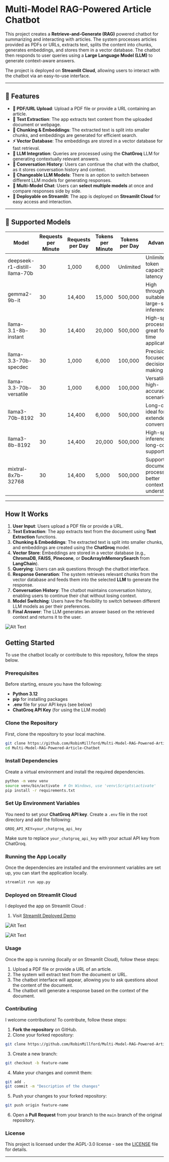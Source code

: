 # Multi-Model RAG-Powered Article Chatbot

This project creates a **Retrieve-and-Generate (RAG)** powered chatbot for summarizing and interacting with articles. The system processes articles provided as PDFs or URLs, extracts text, splits the content into chunks, generates embeddings, and stores them in a vector database. The chatbot then responds to user queries using a **Large Language Model (LLM)** to generate context-aware answers.

The project is deployed on **Streamlit Cloud**, allowing users to interact with the chatbot via an easy-to-use interface.

---

## 📌 **Features**

- **📂 PDF/URL Upload**: Upload a PDF file or provide a URL containing an article.
- **📖 Text Extraction**: The app extracts text content from the uploaded document or webpage.
- **📑 Chunking & Embeddings**: The extracted text is split into smaller chunks, and embeddings are generated for efficient search.
- **⚡ Vector Database**: The embeddings are stored in a vector database for fast retrieval.
- **🧠 LLM Integration**: Queries are processed using the **ChatGroq** LLM for generating contextually relevant answers.
- **💬 Conversation History**: Users can continue the chat with the chatbot, as it stores conversation history and context.
- **🔄 Changeable LLM Models**: There is an option to switch between different LLM models for generating responses.
- **🤖 Multi-Model Chat**: Users can **select multiple models** at once and compare responses side by side.
- **🚀 Deployable on Streamlit**: The app is deployed on **Streamlit Cloud** for easy access and interaction.

---

## 🚀 **Supported Models**

| Model                         | Requests per Minute | Requests per Day | Tokens per Minute | Tokens per Day | Advantages                                                            | Disadvantages                        |
| ----------------------------- | ------------------- | ---------------- | ----------------- | -------------- | --------------------------------------------------------------------- | ------------------------------------ |
| deepseek-r1-distill-llama-70b | 30                  | 1,000            | 6,000             | Unlimited      | Unlimited token capacity, low latency                                 | Limited daily requests               |
| gemma2-9b-it                  | 30                  | 14,400           | 15,000            | 500,000        | High throughput, suitable for large-scale inference                   | Limited versatility                  |
| llama-3.1-8b-instant          | 30                  | 14,400           | 20,000            | 500,000        | High-speed processing, great for real-time applications               | Less accurate for complex reasoning  |
| llama-3.3-70b-specdec         | 30                  | 1,000            | 6,000             | 100,000        | Precision-focused for decision-making                                 | Limited token capacity               |
| llama-3.3-70b-versatile       | 30                  | 1,000            | 6,000             | 100,000        | Versatile for high-accuracy scenarios                                 | Low throughput                       |
| llama3-70b-8192               | 30                  | 14,400           | 6,000             | 500,000        | Long-context, ideal for extended conversations                        | Moderate speed and accuracy          |
| llama3-8b-8192                | 30                  | 14,400           | 20,000            | 500,000        | High-speed inference with long-context support                        | Slightly less accurate for reasoning |
| mixtral-8x7b-32768            | 30                  | 14,400           | 5,000             | 500,000        | Supports long document processing for better contextual understanding | Lower token throughput               |

---

## How It Works

1. **User Input**: Users upload a PDF file or provide a URL.
2. **Text Extraction**: The app extracts text from the document using **Text Extraction** functions.
3. **Chunking & Embeddings**: The extracted text is split into smaller chunks, and embeddings are created using the **ChatGroq** model.
4. **Vector Store**: Embeddings are stored in a vector database (e.g., **ChromaDB**, **FAISS**, **Pinecone**, or **DocArrayInMemorySearch** from **LangChain**).
5. **Querying**: Users can ask questions through the chatbot interface.
6. **Response Generation**: The system retrieves relevant chunks from the vector database and feeds them into the selected **LLM** to generate the response.
7. **Conversation History**: The chatbot maintains conversation history, enabling users to continue their chat without losing context.
8. **Model Switching**: Users have the flexibility to switch between different LLM models as per their preferences.
9. **Final Answer**: The LLM generates an answer based on the retrieved context and returns it to the user.

![Alt Text](https://github.com/RobinMillford/LLM-Based-Text-Summarizer/blob/main/Uml%20Diagram.png)

## Getting Started

To use the chatbot locally or contribute to this repository, follow the steps below.

### Prerequisites

Before starting, ensure you have the following:

- **Python 3.12**
- **pip** for installing packages
- **.env** file for your API keys (see below)
- **ChatGroq API Key** (for using the LLM model)

### Clone the Repository

First, clone the repository to your local machine.

```bash
git clone https://github.com/RobinMillford/Multi-Model-RAG-Powered-Article-Chatbot.git
cd Multi-Model-RAG-Powered-Article-Chatbot
```

### Install Dependencies

Create a virtual environment and install the required dependencies.

```bash
python -m venv venv
source venv/bin/activate  # On Windows, use 'venv\Scripts\activate'
pip install -r requirements.txt
```

### Set Up Environment Variables

You need to set your **ChatGroq API key**. Create a `.env` file in the root directory and add the following:

```
GROQ_API_KEY=your_chatgroq_api_key
```

Make sure to replace `your_chatgroq_api_key` with your actual API key from ChatGroq.

### Running the App Locally

Once the dependencies are installed and the environment variables are set up, you can start the application locally.

```bash
streamlit run app.py
```

### Deployed on Streamlit Cloud

I deployed the app on Streamlit Cloud :

1. Visit [Streamlit Deployed Demo](https://multi-model-rag-powered-article-chatbot.streamlit.app/)

![Alt Text](https://github.com/RobinMillford/LLM-Based-Text-Summarizer/blob/main/Llama3-RAG-Chatbot-1.png)

![Alt Text](https://github.com/RobinMillford/LLM-Based-Text-Summarizer/blob/main/Llama3-RAG-Chatbot-2.png)

### Usage

Once the app is running (locally or on Streamlit Cloud), follow these steps:

1. Upload a PDF file or provide a URL of an article.
2. The system will extract text from the document or URL.
3. The chatbot interface will appear, allowing you to ask questions about the content of the document.
4. The chatbot will generate a response based on the context of the document.

### Contributing

I welcome contributions! To contribute, follow these steps:

1. **Fork the repository** on GitHub.
2. Clone your forked repository:

```bash
git clone https://github.com/RobinMillford/Multi-Model-RAG-Powered-Article-Chatbot.git
```

3. Create a new branch:

```bash
git checkout -b feature-name
```

4. Make your changes and commit them:

```bash
git add .
git commit -m "Description of the changes"
```

5. Push your changes to your forked repository:

```bash
git push origin feature-name
```

6. Open a **Pull Request** from your branch to the `main` branch of the original repository.

### License

This project is licensed under the AGPL-3.0 license - see the [LICENSE](LICENSE) file for details.

---

